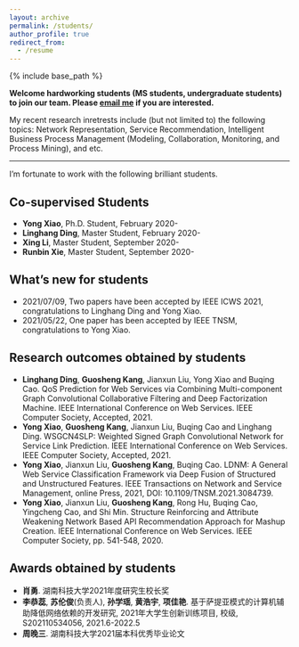 ```yaml
---
layout: archive
permalink: /students/
author_profile: true
redirect_from:
  - /resume
---
```


{% include base_path %}

**Welcome hardworking students (MS students, undergraduate students) to join our team. Please <a href="mailto:guoshengkang@gmail.com">email me</a> if you are interested.**

My recent research inretrests include (but not limited to)  the following topics: Network Representation, Service Recommendation, Intelligent Business Process Management (Modeling, Collaboration, Monitoring, and Process Mining), and etc.  

------

I’m fortunate to work with the following brilliant students.  

Co-supervised Students
------
- **Yong Xiao**, Ph.D. Student, February 2020-
- **Linghang Ding**, Master Student, February 2020-
- **Xing Li**, Master Student, September 2020-
- **Runbin Xie**, Master Student, September 2020-

What’s new for students
------
- 2021/07/09, Two papers have been accepted by IEEE ICWS 2021, congratulations to Linghang Ding and Yong Xiao.
- 2021/05/22, One  paper has been accepted by IEEE TNSM, congratulations to Yong Xiao.

Research outcomes obtained by students
------
- **Linghang Ding**, **Guosheng Kang**, Jianxun Liu, Yong Xiao and Buqing Cao. QoS Prediction for Web Services via Combining Multi-component Graph Convolutional Collaborative Filtering and Deep Factorization Machine. IEEE International Conference on Web Services. IEEE Computer Society, Accepted, 2021.
- **Yong Xiao**, **Guosheng Kang**, Jianxun Liu, Buqing Cao and Linghang Ding. WSGCN4SLP: Weighted Signed Graph Convolutional Network for Service Link Prediction. IEEE International Conference on Web Services. IEEE Computer Society, Accepted, 2021.
- **Yong Xiao**, Jianxun Liu, **Guosheng Kang**, Buqing Cao. LDNM: A General Web Service Classification Framework via Deep Fusion of Structured and Unstructured Features. IEEE Transactions on Network and Service Management, online Press, 2021, DOI: 10.1109/TNSM.2021.3084739.
- **Yong Xiao**, Jianxun Liu, **Guosheng Kang**, Rong Hu, Buqing Cao, Yingcheng Cao, and Shi Min. Structure Reinforcing and Attribute Weakening Network Based API Recommendation Approach for Mashup Creation. IEEE International Conference on Web Services. IEEE Computer Society, pp. 541-548, 2020.

Awards obtained by students
------
- **肖勇**. 湖南科技大学2021年度研究生校长奖
- **李恭蕊**, **苏伦俊**(负责人), **孙学瑶**, **黄浩宇**, **项佳艳**. 基于萨提亚模式的计算机辅助降低网络依赖的开发研究, 2021年大学生创新训练项目, 校级, S202110534056, 2021.6-2022.5
- **周晚三**. 湖南科技大学2021届本科优秀毕业论文
